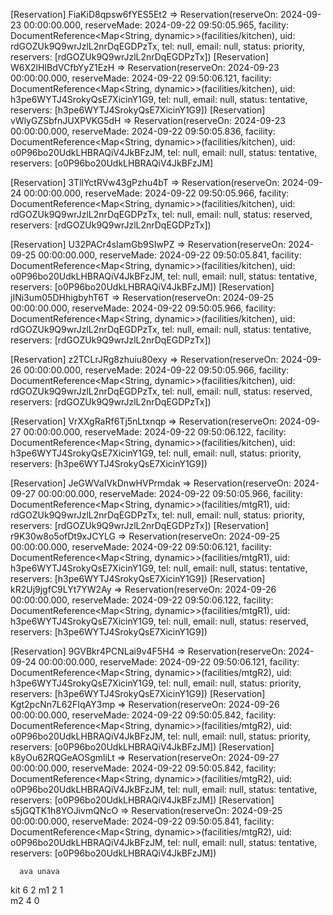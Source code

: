 [Reservation] FiaKiD8qpsw6fYES5Et2 => Reservation(reserveOn: 2024-09-23 00:00:00.000, reserveMade: 2024-09-22 09:50:05.965, facility: DocumentReference<Map<String, dynamic>>(facilities/kitchen), uid: rdGOZUk9Q9wrJzlL2nrDqEGDPzTx, tel: null, email: null, status: priority, reservers: [rdGOZUk9Q9wrJzlL2nrDqEGDPzTx])
[Reservation] W6X2lHIBdVCfbYyZ1EzH => Reservation(reserveOn: 2024-09-23 00:00:00.000, reserveMade: 2024-09-22 09:50:06.121, facility: DocumentReference<Map<String, dynamic>>(facilities/kitchen), uid: h3pe6WYTJ4SrokyQsE7XicinY1G9, tel: null, email: null, status: tentative, reservers: [h3pe6WYTJ4SrokyQsE7XicinY1G9])
[Reservation] vWlyGZSbfnJUXPVKG5dH => Reservation(reserveOn: 2024-09-23 00:00:00.000, reserveMade: 2024-09-22 09:50:05.836, facility: DocumentReference<Map<String, dynamic>>(facilities/kitchen), uid: o0P96bo20UdkLHBRAQiV4JkBFzJM, tel: null, email: null, status: tentative, reservers: [o0P96bo20UdkLHBRAQiV4JkBFzJM]

[Reservation] 3TllYctRVw43gPzhu4bT => Reservation(reserveOn: 2024-09-24 00:00:00.000, reserveMade: 2024-09-22 09:50:05.966, facility: DocumentReference<Map<String, dynamic>>(facilities/kitchen), uid: rdGOZUk9Q9wrJzlL2nrDqEGDPzTx, tel: null, email: null, status: reserved, reservers: [rdGOZUk9Q9wrJzlL2nrDqEGDPzTx])

[Reservation] U32PACr4sIamGb9SIwPZ => Reservation(reserveOn: 2024-09-25 00:00:00.000, reserveMade: 2024-09-22 09:50:05.841, facility: DocumentReference<Map<String, dynamic>>(facilities/kitchen), uid: o0P96bo20UdkLHBRAQiV4JkBFzJM, tel: null, email: null, status: tentative, reservers: [o0P96bo20UdkLHBRAQiV4JkBFzJM])
[Reservation] jINi3um05DHhigbyhT6T => Reservation(reserveOn: 2024-09-25 00:00:00.000, reserveMade: 2024-09-22 09:50:05.966, facility: DocumentReference<Map<String, dynamic>>(facilities/kitchen), uid: rdGOZUk9Q9wrJzlL2nrDqEGDPzTx, tel: null, email: null, status: tentative, reservers: [rdGOZUk9Q9wrJzlL2nrDqEGDPzTx])

[Reservation] z2TCLrJRg8zhuiu80exy => Reservation(reserveOn: 2024-09-26 00:00:00.000, reserveMade: 2024-09-22 09:50:05.966, facility: DocumentReference<Map<String, dynamic>>(facilities/kitchen), uid: rdGOZUk9Q9wrJzlL2nrDqEGDPzTx, tel: null, email: null, status: reserved, reservers: [rdGOZUk9Q9wrJzlL2nrDqEGDPzTx])

[Reservation] VrXXgRaRf6Tj5nLtxnqp => Reservation(reserveOn: 2024-09-27 00:00:00.000, reserveMade: 2024-09-22 09:50:06.122, facility: DocumentReference<Map<String, dynamic>>(facilities/kitchen), uid: h3pe6WYTJ4SrokyQsE7XicinY1G9, tel: null, email: null, status: priority, reservers: [h3pe6WYTJ4SrokyQsE7XicinY1G9])




[Reservation] JeGWVaIVkDnwHVPrmdak => Reservation(reserveOn: 2024-09-27 00:00:00.000, reserveMade: 2024-09-22 09:50:05.966, facility: DocumentReference<Map<String, dynamic>>(facilities/mtgR1), uid: rdGOZUk9Q9wrJzlL2nrDqEGDPzTx, tel: null, email: null, status: priority, reservers: [rdGOZUk9Q9wrJzlL2nrDqEGDPzTx])
[Reservation] r9K30w8o5ofDt9xJCYLG => Reservation(reserveOn: 2024-09-25 00:00:00.000, reserveMade: 2024-09-22 09:50:06.121, facility: DocumentReference<Map<String, dynamic>>(facilities/mtgR1), uid: h3pe6WYTJ4SrokyQsE7XicinY1G9, tel: null, email: null, status: tentative, reservers: [h3pe6WYTJ4SrokyQsE7XicinY1G9])
[Reservation] kR2Uj9jgfC9LYt7YW2Ay => Reservation(reserveOn: 2024-09-26 00:00:00.000, reserveMade: 2024-09-22 09:50:06.122, facility: DocumentReference<Map<String, dynamic>>(facilities/mtgR1), uid: h3pe6WYTJ4SrokyQsE7XicinY1G9, tel: null, email: null, status: reserved, reservers: [h3pe6WYTJ4SrokyQsE7XicinY1G9])

[Reservation] 9GVBkr4PCNLai9v4F5H4 => Reservation(reserveOn: 2024-09-24 00:00:00.000, reserveMade: 2024-09-22 09:50:06.121, facility: DocumentReference<Map<String, dynamic>>(facilities/mtgR2), uid: h3pe6WYTJ4SrokyQsE7XicinY1G9, tel: null, email: null, status: priority, reservers: [h3pe6WYTJ4SrokyQsE7XicinY1G9])
[Reservation] Kgt2pcNn7L62FIqAY3mp => Reservation(reserveOn: 2024-09-26 00:00:00.000, reserveMade: 2024-09-22 09:50:05.842, facility: DocumentReference<Map<String, dynamic>>(facilities/mtgR2), uid: o0P96bo20UdkLHBRAQiV4JkBFzJM, tel: null, email: null, status: priority, reservers: [o0P96bo20UdkLHBRAQiV4JkBFzJM])
[Reservation] k8yOu62RQGeAOSgmliLt => Reservation(reserveOn: 2024-09-27 00:00:00.000, reserveMade: 2024-09-22 09:50:05.842, facility: DocumentReference<Map<String, dynamic>>(facilities/mtgR2), uid: o0P96bo20UdkLHBRAQiV4JkBFzJM, tel: null, email: null, status: tentative, reservers: [o0P96bo20UdkLHBRAQiV4JkBFzJM])
[Reservation] s5jGQTK1h8YOJivmQNcO => Reservation(reserveOn: 2024-09-25 00:00:00.000, reserveMade: 2024-09-22 09:50:05.841, facility: DocumentReference<Map<String, dynamic>>(facilities/mtgR2), uid: o0P96bo20UdkLHBRAQiV4JkBFzJM, tel: null, email: null, status: tentative, reservers: [o0P96bo20UdkLHBRAQiV4JkBFzJM])


      ava unava
kit   6   2
m1    2   1  
m2    4   0 